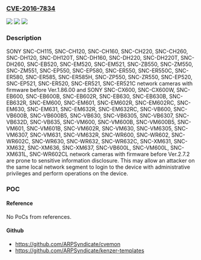 ### [CVE-2016-7834](https://cve.mitre.org/cgi-bin/cvename.cgi?name=CVE-2016-7834)
![](https://img.shields.io/static/v1?label=Product&message=n%2Fa&color=blue)
![](https://img.shields.io/static/v1?label=Version&message=n%2Fa&color=blue)
![](https://img.shields.io/static/v1?label=Vulnerability&message=n%2Fa&color=brighgreen)

### Description

SONY SNC-CH115, SNC-CH120, SNC-CH160, SNC-CH220, SNC-CH260, SNC-DH120, SNC-DH120T, SNC-DH160, SNC-DH220, SNC-DH220T, SNC-DH260, SNC-EB520, SNC-EM520, SNC-EM521, SNC-ZB550, SNC-ZM550, SNC-ZM551, SNC-EP550, SNC-EP580, SNC-ER550, SNC-ER550C, SNC-ER580, SNC-ER585, SNC-ER585H, SNC-ZP550, SNC-ZR550, SNC-EP520, SNC-EP521, SNC-ER520, SNC-ER521, SNC-ER521C network cameras with firmware before Ver.1.86.00 and SONY SNC-CX600, SNC-CX600W, SNC-EB600, SNC-EB600B, SNC-EB602R, SNC-EB630, SNC-EB630B, SNC-EB632R, SNC-EM600, SNC-EM601, SNC-EM602R, SNC-EM602RC, SNC-EM630, SNC-EM631, SNC-EM632R, SNC-EM632RC, SNC-VB600, SNC-VB600B, SNC-VB600B5, SNC-VB630, SNC-VB6305, SNC-VB6307, SNC-VB632D, SNC-VB635, SNC-VM600, SNC-VM600B, SNC-VM600B5, SNC-VM601, SNC-VM601B, SNC-VM602R, SNC-VM630, SNC-VM6305, SNC-VM6307, SNC-VM631, SNC-VM632R, SNC-WR600, SNC-WR602, SNC-WR602C, SNC-WR630, SNC-WR632, SNC-WR632C, SNC-XM631, SNC-XM632, SNC-XM636, SNC-XM637, SNC-VB600L, SNC-VM600L, SNC-XM631L, SNC-WR602CL network cameras with firmware before Ver.2.7.2 are prone to sensitive information disclosure. This may allow an attacker on the same local network segment to login to the device with administrative privileges and perform operations on the device.

### POC

#### Reference
No PoCs from references.

#### Github
- https://github.com/ARPSyndicate/cvemon
- https://github.com/ARPSyndicate/kenzer-templates

